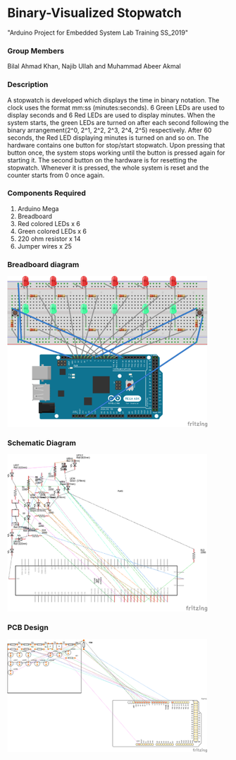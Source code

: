 # Binary-Visualized Stopwatch
"Arduino Project for Embedded System Lab Training SS_2019"

### Group Members
Bilal Ahmad Khan, Najib Ullah and Muhammad Abeer Akmal

### Description
A stopwatch is developed which displays the time in binary notation. The clock uses the format mm:ss (minutes:seconds). 6 Green LEDs are used to display seconds and 6 Red LEDs are used to display minutes. When the system starts, the green LEDs are turned on after each second following the binary arrangement(2^0, 2^1, 2^2, 2^3, 2^4, 2^5) respectively. After 60 seconds, the Red LED displaying minutes is turned on and so on. The hardware contains one button for stop/start stopwatch. Upon pressing that button once, the system stops working until the button is pressed again for starting it. The second button on the hardware is for resetting the stopwatch. Whenever it is pressed, the whole system is reset and the counter starts from 0 once again.

### Components Required
1. Arduino Mega
2. Breadboard
3. Red colored LEDs x 6
4. Green colored LEDs x 6
5. 220 ohm resistor x 14
6. Jumper wires x 25

### Breadboard diagram
<img width="90%" src="images\Stopwatch_breadboard.png">

### Schematic Diagram
<img width="90%" src="images\Stopwatch_schematic.png">

### PCB Design
<img width="90%" src="images\Stopwatch_pcb.png">


